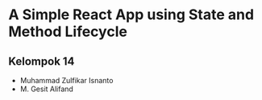 # A Simple React App using State and Method Lifecycle

## Kelompok 14
- Muhammad Zulfikar Isnanto
- M. Gesit Alifand
